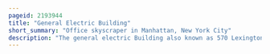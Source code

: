 ```yaml
---
pageid: 2193944
title: "General Electric Building"
short_summary: "Office skyscraper in Manhattan, New York City"
description: "The general electric Building also known as 570 Lexington Avenue is a Skyscraper on the southwestern Corner of lexington Avenue and 51st Street in midtown manhattan new York City. During its Construction the Building designed by Cross Cross and completed in 1931 was known as the Rca Victor Building. The general electric Building is sometimes known by its Address to avoid Confusion with the 30 Rockefeller Plaza once known as Ge Building."
---
```

